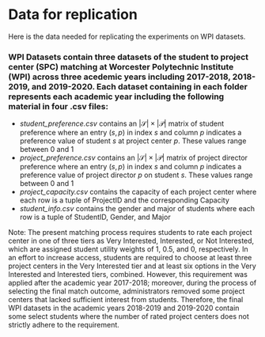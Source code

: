 # Data for replication

Here is the data needed for replicating the experiments on WPI datasets. 

### WPI Datasets contain three datasets of the student to project center (SPC) matching at Worcester Polytechnic Institute (WPI) across three acedemic years including 2017-2018, 2018-2019, and 2019-2020. Each dataset containing in each folder represents each academic year including the following material in four .csv files:

- *student_preference.csv* contains an $|\mathcal{S}|\times|\mathcal{P}|$ matrix of student preference where an entry $(s,p)$ in index $s$ and column $p$ indicates a preference value of student $s$ at project center $p$. These values range between 0 and 1
- *project_preference.csv* contains an $|\mathcal{S}|\times|\mathcal{P}|$ matrix of project director preference where an entry $(s,p)$ in index $s$ and column $p$ indicates a preference value of project director $p$ on student $s$. These values range between 0 and 1
- *project_capacity.csv* contains the capacity of each project center where each row is a tuple of ProjectID and the corresponding Capacity
- *student_info.csv* contains the gender and major of students where each row is a tuple of StudentID, Gender, and Major

Note: The present matching process requires students to rate each project center in one of three tiers as Very Interested, Interested, or Not Interested, which are assigned student utility weights of 1, 0.5, and 0, respectively. In an effort to increase access, students are required to choose at least three project centers in the Very Interested tier and at least six options in the Very Interested and Interested tiers, combined. However, this requirement was applied after the academic year 2017-2018; moreover, during the process of selecting the final match outcome, administrators removed some project centers that lacked sufficient interest from students. Therefore, the final WPI datasets in the academic years 2018-2019 and 2019-2020 contain some select students where the number of rated project centers does not strictly adhere to the requirement.
